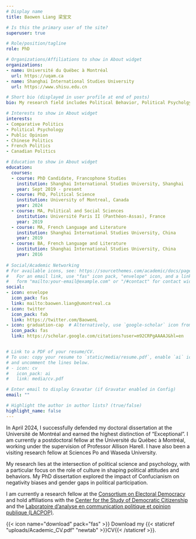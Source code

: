 ```yaml
---
# Display name
title: Baowen Liang 梁宝文

# Is this the primary user of the site?
superuser: true

# Role/position/tagline
role: PhD

# Organizations/Affiliations to show in About widget
organizations:
- name: Université du Québec à Montréal
  url: https://uqam.ca 
- name: Shanghai International Studies University
  url: https://www.shisu.edu.cn

# Short bio (displayed in user profile at end of posts)
bio: My research field includes Political Behavior, Political Psycholgy and Public Opinion.

# Interests to show in About widget
interests:
- Comparative Politics
- Political Psychology
- Public Opinion
- Chinese Politics
- French Politics
- Canadian Politics

# Education to show in About widget
education:
  courses:
  - course: PhD Candidate, Francophone Studies
    institution: Shanghai International Studies University, Shanghai    
    year: Sept 2019 - present
  - course: PhD, Political Science
    institution: University of Montreal, Canada
    year: 2024
  - course: MA, Political and Social Sciences
    institution: Université Paris II (Panthéon-Assas), France
    year: 2019
  - course: MA, French Language and Literature
    institution: Shanghai International Studies University, China
    year: 2019
  - course: BA, French Language and Literature
    institution: Shanghai International Studies University, China
    year: 2016  
    
# Social/Academic Networking
# For available icons, see: https://sourcethemes.com/academic/docs/page-builder/#icons
#   For an email link, use "fas" icon pack, "envelope" icon, and a link in the
#   form "mailto:your-email@example.com" or "/#contact" for contact widget.
social:
- icon: envelope
  icon_pack: fas
  link: mailto:baowen.liang@umontreal.ca
- icon: twitter
  icon_pack: fab
  link: https://twitter.com/BaowenL
- icon: graduation-cap  # Alternatively, use `google-scholar` icon from `ai` icon pack
  icon_pack: fas
  link: https://scholar.google.com/citations?user=m92CRPgAAAAJ&hl=en


# Link to a PDF of your resume/CV.
# To use: copy your resume to `static/media/resume.pdf`, enable `ai` icons in `params.toml`, 
# and uncomment the lines below.
# - icon: cv
#   icon_pack: ai
#   link: media/cv.pdf

# Enter email to display Gravatar (if Gravatar enabled in Config)
email: ""

# Highlight the author in author lists? (true/false)
highlight_name: false
---
```


In April 2024, I successfully defended my doctoral dissertation at the Université de Montréal and earned the highest distinction of “Exceptional”. I am currently a postdoctoral fellow at the Université du Québec à Montréal, working under the supervision of Professor Allison Harell. I have also been a visiting research fellow at Sciences Po and Waseda University.

My research lies at the intersection of political science and psychology, with a particular focus on the role of culture in shaping political attitudes and behaviors. My PhD dissertation explored the impact of Confucianism on negativity biases and gender gaps in political participation.

I am currently a research fellow at the [Consortium on Electoral Democracy](https://c-dem.ca/) and hold affiliations with the [Center for the Study of Democratic Citizenship](https://csdc-cecd.ca) and the [Laboratoire d’analyse en communication politique et opinion publique (LACPOP)](https://lacpop.uqam.ca/).

{{< icon name="download" pack="fas" >}} Download my {{< staticref "uploads/Academic_CV.pdf" "newtab" >}}CV{{< /staticref >}}.
